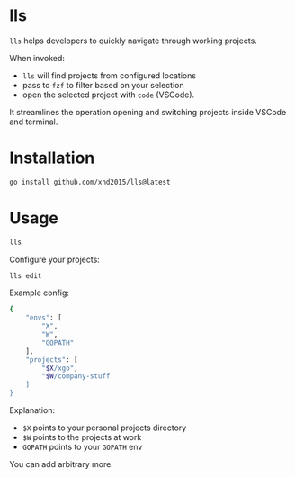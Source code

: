 # lls
`lls` helps developers to quickly navigate through working projects.

When invoked:
- `lls` will find projects from configured locations
- pass to `fzf` to filter based on your selection
- open the selected project with `code` (VSCode).

It streamlines the operation opening and switching projects inside VSCode and terminal.

# Installation
```sh
go install github.com/xhd2015/lls@latest
```

# Usage
```sh
lls
```

Configure your projects:
```sh
lls edit
```

Example config:
```sh
{
    "envs": [
        "X",
        "W",
        "GOPATH"
    ],
    "projects": [
        "$X/xgo",
        "$W/company-stuff
    ]
}
```

Explanation:
- `$X` points to your personal projects directory
- `$W` points to the projects at work
- `GOPATH` points to your `GOPATH` env

You can add arbitrary more.